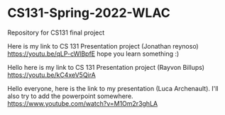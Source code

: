 # CS131-Spring-2022-WLAC
Repository for CS131 final project 

Here is my link to CS 131 Presentation project (Jonathan reynoso)
https://youtu.be/qLP-cWlBpfE hope you learn something :)

Hello here is my link to CS 131 Presentation project (Rayvon Billups) https://youtu.be/kC4xeV5QirA

Hello everyone, here is the link to my presentation (Luca Archenault). I'll also try to add the powerpoint somewhere.
https://www.youtube.com/watch?v=M1Om2r3ghLA
